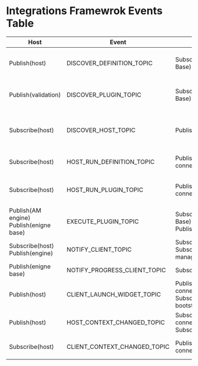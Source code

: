 # Integrations Framewrok Events Table
| Host                                        | Event                        | Client                                                | Event Description                                                                                                                                                               |
|---------------------------------------------|------------------------------|-------------------------------------------------------|---------------------------------------------------------------------------------------------------------------------------------------------------------------------------------|
| Publish(host)                               | DISCOVER_DEFINITION_TOPIC    | Subscribe(*Definition Base)                           | Any definition should be subscribed to this event to be discovered by the host. * Definition Base its not the client neither the host, its a separated module.                  |
| Publish(validation)                         | DISCOVER_PLUGIN_TOPIC        | Subscribe(*Plugin Base)                               | Any plugin should be subscribed to this event to be discovered by the host. * Plugin Base its not the client neither the host, its a separated module.                          |
| Subscribe(host)                             | DISCOVER_HOST_TOPIC          | Publish(client)                                       | The client publish an event and waits for a reply in host, can't do it the other way around because host is initialized first and we can't have a list of all published events. |
| Subscribe(host)                             | HOST_RUN_DEFINITION_TOPIC    | Publish(Host connection)                              | Host connection emits this event to let the host know what client is asking to run                                                                                              |
| Subscribe(host)                             | HOST_RUN_PLUGIN_TOPIC        | Publish(Host connection)                              | Any plugin should be subscribed to this event to be runned by the host. * Plugin Base its not the client neither the host, its a separated module.                              |
| Publish(AM engine)<br/>Publish(enigne base) | EXECUTE_PLUGIN_TOPIC         | Subscribe(*Plugin Base)<br/>Publish(qt/ui/factory)    | Any plugin should be subscribed to this event to be runned by the host. * Plugin Base its not the client neither the host, its a separated module.                              |
| Subscribe(host)<br/>Publish(engine)         | NOTIFY_CLIENT_TOPIC          | Subscribe(client)<br/>Subscribe(asset manager)        | (Previously named PIPELINE_CLIENT_NOTIFICATION)Engine publishes the results of runing a plugin                                                                                  |
| Publish(enigne base)                        | NOTIFY_PROGRESS_CLIENT_TOPIC | Subscribe(qt/ui/factory)                              | Engine notifies client on the plugin execution progress                                                                                                                         |
| Publish(host)                               | CLIENT_LAUNCH_WIDGET_TOPIC   | Publish(Host connection)<br/>Subscribe(DCC bootstrap) | Used to raise the UI client in the DCCs.                                                                                                                                        |
| Publish(host)                               | HOST_CONTEXT_CHANGED_TOPIC   | Subscribe(Host connection)<br/>Subscribe(client)      | Event emited every time host changes the context                                                                                                                                |
| Subscribe(host)                             | CLIENT_CONTEXT_CHANGED_TOPIC | Publish(Host connection)                              | Context has been changed in the client side, needs to communnicate this to the host.                                                                                            |





